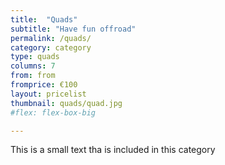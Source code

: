 ```yaml
---
title:  "Quads"
subtitle: "Have fun offroad"
permalink: /quads/
category: category
type: quads
columns: 7
from: from
fromprice: €100
layout: pricelist
thumbnail: quads/quad.jpg
#flex: flex-box-big

---
```


This is a small text tha is included in this category
